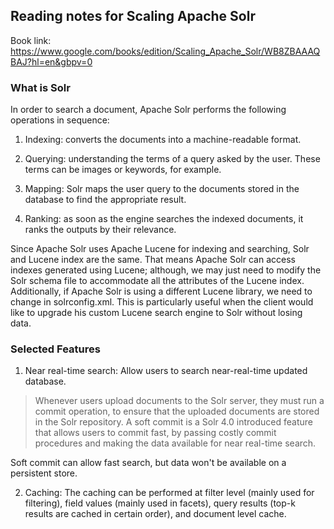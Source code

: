 ## Reading notes for Scaling Apache Solr

Book link: https://www.google.com/books/edition/Scaling_Apache_Solr/WB8ZBAAAQBAJ?hl=en&gbpv=0

### What is Solr
In order to search a document, Apache Solr performs the following operations in sequence:

1.  Indexing: converts the documents into a machine-readable format.
    
2.  Querying: understanding the terms of a query asked by the user. These terms can be images or keywords, for example.
    
3.  Mapping: Solr maps the user query to the documents stored in the database to find the appropriate result.
    
4.  Ranking: as soon as the engine searches the indexed documents, it ranks the outputs by their relevance.
    

Since Apache Solr uses Apache Lucene for indexing and searching, Solr and Lucene index are the same. That means Apache Solr can access indexes generated using Lucene; although, we may just need to modify the Solr schema file to accommodate all the attributes of the Lucene index. Additionally, if Apache Solr is using a different Lucene library, we need to change <luceneMatchVersion> in solrconfig.xml. This is particularly useful when the client would like to upgrade his custom Lucene search engine to Solr without losing data.

### Selected Features

1. Near real-time search: Allow users to search near-real-time updated database.

> Whenever users upload documents to the Solr server, they must run a commit operation, to ensure that the uploaded documents are stored in the Solr repository. A soft commit is a Solr 4.0 introduced feature that allows users to commit fast, by passing costly commit procedures and making the data available for near real-time search.

Soft commit can allow fast search, but data won't be available on a persistent store.

2. Caching: The caching can be performed at filter level (mainly used for filtering), field values (mainly used in facets), query results (top-k results are cached in certain order), and document level cache.



